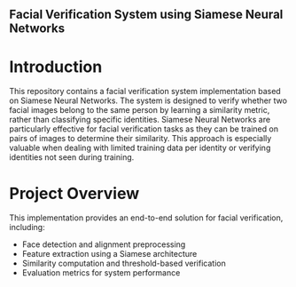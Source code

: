 ## Facial Verification System using Siamese Neural Networks
# Introduction
This repository contains a facial verification system implementation based on Siamese Neural Networks. The system is designed to verify whether two facial images belong to the same person by learning a similarity metric, rather than classifying specific identities.
Siamese Neural Networks are particularly effective for facial verification tasks as they can be trained on pairs of images to determine their similarity. This approach is especially valuable when dealing with limited training data per identity or verifying identities not seen during training.
# Project Overview
This implementation provides an end-to-end solution for facial verification, including:

- Face detection and alignment preprocessing
- Feature extraction using a Siamese architecture
- Similarity computation and threshold-based verification
- Evaluation metrics for system performance

